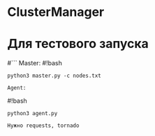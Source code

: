 # ClusterManager
# Для тестового запуска
 #```
Master:
#!bash

```
python3 master.py -c nodes.txt

Agent:

```
#!bash

```
python3 agent.py

Нужно requests, tornado